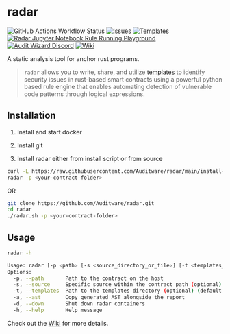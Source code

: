# radar

<p align="left">
<img alt="GitHub Actions Workflow Status" src="https://img.shields.io/github/actions/workflow/status/auditware/radar/.github/workflows/pip-audit.yml">
<a href="https://github.com/auditware/radar/issues/new/choose"><img alt="Issues" title="Issues" src="https://img.shields.io/github/issues-raw/auditware/radar"></a>
<a href="https://github.com/Auditware/radar/tree/main/api/builtin_templates"><img alt="Templates" title="Templates" src="https://img.shields.io/github/directory-file-count/auditware/radar/api/builtin_templates?label=templates"></a>
<a href="https://mybinder.org/v2/gh/auditware/radar/HEAD?labpath=demo.ipynb"><img alt="Radar Jupyter Notebook Rule Running Playground" title="Radar Jupyter Notebook Rule Running Playground" src="https://img.shields.io/badge/launch-notebook-blue?link=https%3A%2F%2Fimg.shields.io%2Fbadge%2Ftext&logo=jupyter"></a>
<a href="https://discord.gg/8PTTMd96p4"><img alt="Audit Wizard Discord" title="Audit Wizard Discord" src="https://img.shields.io/discord/962101971081392128.svg?logo=discord"></a>
<a href="https://github.com/Auditware/radar/wiki"><img alt="Wiki" title="Wiki" src="https://img.shields.io/badge/radar-Wiki-blue"></a>
</p>

A static analysis tool for anchor rust programs.

> `radar` allows you to write, share, and utilize [templates](https://github.com/Auditware/radar/tree/main/api/builtin_templates) to identify security issues in rust-based smart contracts using a powerful python based rule engine that enables automating detection of vulnerable code patterns through logical expressions.

## Installation

1) Install and start docker

2) Install git

3) Install radar either from install script or from source

```bash
curl -L https://raw.githubusercontent.com/Auditware/radar/main/install-radar.sh | bash
radar -p <your-contract-folder>
```

OR

```bash
git clone https://github.com/Auditware/radar.git
cd radar
./radar.sh -p <your-contract-folder>
```

## Usage
```bash
radar -h

Usage: radar [-p <path> [-s <source_directory_or_file>] [-t <templates_directory>]] [-d]
Options:
  -p, --path       Path to the contract on the host
  -s, --source     Specific source within the contract path (optional) (default - project root)
  -t, --templates  Path to the templates directory (optional) (default - builtin_templates folder)
  -a, --ast        Copy generated AST alongside the report
  -d, --down       Shut down radar containers
  -h, --help       Help message
```

Check out the [Wiki](https://github.com/Auditware/radar/wiki) for more details.